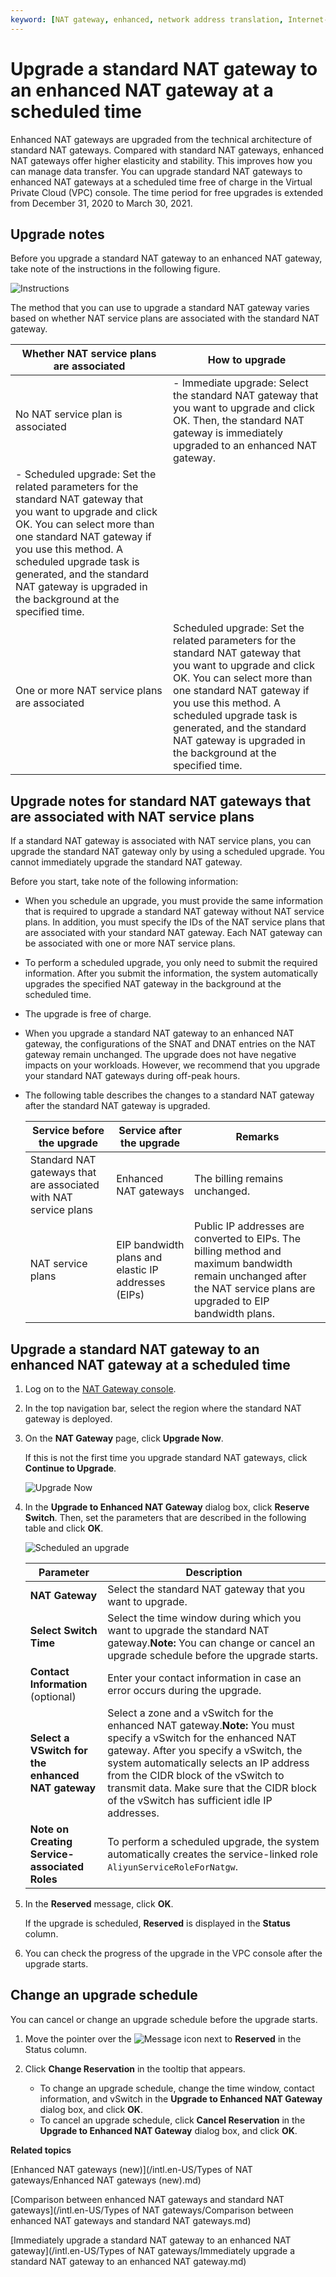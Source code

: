 ```yaml
---
keyword: [NAT gateway, enhanced, network address translation, Internet-facing services, Internet access]
---
```


# Upgrade a standard NAT gateway to an enhanced NAT gateway at a scheduled time

Enhanced NAT gateways are upgraded from the technical architecture of standard NAT gateways. Compared with standard NAT gateways, enhanced NAT gateways offer higher elasticity and stability. This improves how you can manage data transfer. You can upgrade standard NAT gateways to enhanced NAT gateways at a scheduled time free of charge in the Virtual Private Cloud \(VPC\) console. The time period for free upgrades is extended from December 31, 2020 to March 30, 2021.

## Upgrade notes

Before you upgrade a standard NAT gateway to an enhanced NAT gateway, take note of the instructions in the following figure.

![Instructions](https://static-aliyun-doc.oss-accelerate.aliyuncs.com/assets/img/en-US/0082659951/p147943.png)

The method that you can use to upgrade a standard NAT gateway varies based on whether NAT service plans are associated with the standard NAT gateway.

|Whether NAT service plans are associated|How to upgrade|
|----------------------------------------|--------------|
|No NAT service plan is associated|-   Immediate upgrade: Select the standard NAT gateway that you want to upgrade and click OK. Then, the standard NAT gateway is immediately upgraded to an enhanced NAT gateway.
-   Scheduled upgrade: Set the related parameters for the standard NAT gateway that you want to upgrade and click OK. You can select more than one standard NAT gateway if you use this method. A scheduled upgrade task is generated, and the standard NAT gateway is upgraded in the background at the specified time. |
|One or more NAT service plans are associated|Scheduled upgrade: Set the related parameters for the standard NAT gateway that you want to upgrade and click OK. You can select more than one standard NAT gateway if you use this method. A scheduled upgrade task is generated, and the standard NAT gateway is upgraded in the background at the specified time. |

## Upgrade notes for standard NAT gateways that are associated with NAT service plans

If a standard NAT gateway is associated with NAT service plans, you can upgrade the standard NAT gateway only by using a scheduled upgrade. You cannot immediately upgrade the standard NAT gateway.

Before you start, take note of the following information:

-   When you schedule an upgrade, you must provide the same information that is required to upgrade a standard NAT gateway without NAT service plans. In addition, you must specify the IDs of the NAT service plans that are associated with your standard NAT gateway. Each NAT gateway can be associated with one or more NAT service plans.
-   To perform a scheduled upgrade, you only need to submit the required information. After you submit the information, the system automatically upgrades the specified NAT gateway in the background at the scheduled time.
-   The upgrade is free of charge.
-   When you upgrade a standard NAT gateway to an enhanced NAT gateway, the configurations of the SNAT and DNAT entries on the NAT gateway remain unchanged. The upgrade does not have negative impacts on your workloads. However, we recommend that you upgrade your standard NAT gateways during off-peak hours.
-   The following table describes the changes to a standard NAT gateway after the standard NAT gateway is upgraded.

    |Service before the upgrade|Service after the upgrade|Remarks|
    |--------------------------|-------------------------|-------|
    |Standard NAT gateways that are associated with NAT service plans|Enhanced NAT gateways|The billing remains unchanged.|
    |NAT service plans|EIP bandwidth plans and elastic IP addresses \(EIPs\)|Public IP addresses are converted to EIPs. The billing method and maximum bandwidth remain unchanged after the NAT service plans are upgraded to EIP bandwidth plans.|


## Upgrade a standard NAT gateway to an enhanced NAT gateway at a scheduled time

1.  Log on to the [NAT Gateway console](https://vpc.console.aliyun.com/nat).

2.  In the top navigation bar, select the region where the standard NAT gateway is deployed.

3.  On the **NAT Gateway** page, click **Upgrade Now**.

    If this is not the first time you upgrade standard NAT gateways, click **Continue to Upgrade**.

    ![Upgrade Now](https://static-aliyun-doc.oss-accelerate.aliyuncs.com/assets/img/en-US/6618369951/p146934.png)

4.  In the **Upgrade to Enhanced NAT Gateway** dialog box, click **Reserve Switch**. Then, set the parameters that are described in the following table and click **OK**.

    ![Scheduled an upgrade](https://static-aliyun-doc.oss-accelerate.aliyuncs.com/assets/img/en-US/9698221161/p213058.png)

    |Parameter|Description|
    |---------|-----------|
    |**NAT Gateway**|Select the standard NAT gateway that you want to upgrade.|
    |**Select Switch Time**|Select the time window during which you want to upgrade the standard NAT gateway.**Note:** You can change or cancel an upgrade schedule before the upgrade starts. |
    |**Contact Information** \(optional\)|Enter your contact information in case an error occurs during the upgrade.|
    |**Select a VSwitch for the enhanced NAT gateway**|Select a zone and a vSwitch for the enhanced NAT gateway.**Note:** You must specify a vSwitch for the enhanced NAT gateway. After you specify a vSwitch, the system automatically selects an IP address from the CIDR block of the vSwitch to transmit data. Make sure that the CIDR block of the vSwitch has sufficient idle IP addresses. |
    |**Note on Creating Service-associated Roles**|To perform a scheduled upgrade, the system automatically creates the service-linked role `AliyunServiceRoleForNatgw`.|

5.  In the **Reserved** message, click **OK**.

    If the upgrade is scheduled, **Reserved** is displayed in the **Status** column.

6.  You can check the progress of the upgrade in the VPC console after the upgrade starts.


## Change an upgrade schedule

You can cancel or change an upgrade schedule before the upgrade starts.

1.  Move the pointer over the ![Message](../images/p213066.png) icon next to **Reserved** in the Status column.

2.  Click **Change Reservation** in the tooltip that appears.

    -   To change an upgrade schedule, change the time window, contact information, and vSwitch in the **Upgrade to Enhanced NAT Gateway** dialog box, and click **OK**.
    -   To cancel an upgrade schedule, click **Cancel Reservation** in the **Upgrade to Enhanced NAT Gateway** dialog box, and click **OK**.

**Related topics**  


[Enhanced NAT gateways \(new\)](/intl.en-US/Types of NAT gateways/Enhanced NAT gateways (new).md)

[Comparison between enhanced NAT gateways and standard NAT gateways](/intl.en-US/Types of NAT gateways/Comparison between enhanced NAT gateways and standard NAT gateways.md)

[Immediately upgrade a standard NAT gateway to an enhanced NAT gateway](/intl.en-US/Types of NAT gateways/Immediately upgrade a standard NAT gateway to an enhanced NAT gateway.md)

